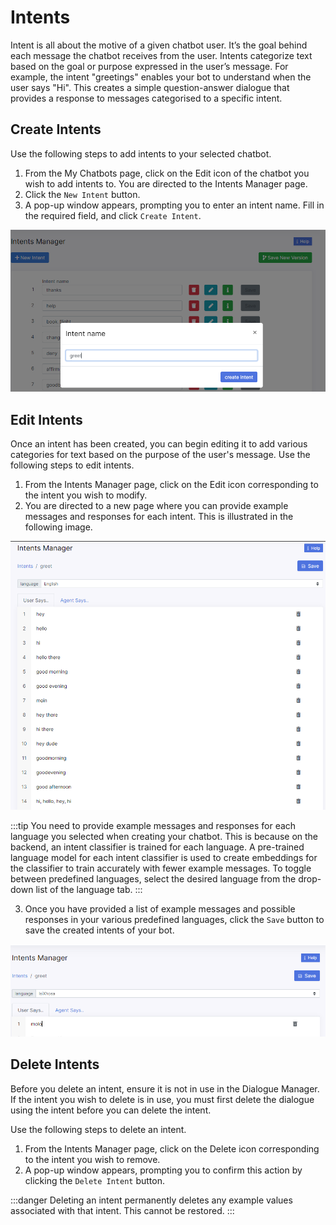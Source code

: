 # Intents

Intent is all about the motive of a given chatbot user. It’s the goal behind each message the chatbot receives from the user. Intents categorize text based on the goal or purpose expressed in the user’s message. For example, the intent "greetings" enables your bot to understand when the user says "Hi". This creates a simple question-answer dialogue that provides a response to messages categorised to a specific intent.

## Create Intents

Use the following steps to add intents to your selected chatbot.

1. From the My Chatbots page, click on the Edit icon of the chatbot you wish to add intents to. You are directed to the Intents Manager page.
2. Click the `New Intent` button.
3. A pop-up window appears, prompting you to enter an intent name. Fill in the required field, and click `Create Intent`.

![create intent](../../../static/img/create-intent.PNG)

## Edit Intents

Once an intent has been created, you can begin editing it to add various categories for text based on the purpose of the user's message. Use the following steps to edit intents.

1. From the Intents Manager page, click on the Edit icon corresponding to the intent you wish to modify. 
2. You are directed to a new page where you can provide example messages and responses for each intent. This is illustrated in the following image.


![add intent examples and responses](../../../static/img/intent-examples.PNG)

:::tip
You need to provide example messages and responses for each language you selected when creating your chatbot. This is because on the backend, an intent classifier is trained for each language. A pre-trained language model for each intent classifier is used to create embeddings for the classifier to train accurately with fewer example messages. To toggle between predefined languages, select the desired language from the drop-down list of the language tab.
:::

3. Once you have provided a list of example messages and possible responses in your various predefined languages, click the `Save` button to save the created intents of your bot.

![change language](../../../static/img/intent-examples-change-language.PNG)


## Delete Intents

Before you delete an intent, ensure it is not in use in the Dialogue Manager. If the intent you wish to delete is in use, you must first delete the dialogue using the intent before you can delete the intent.

Use the following steps to delete an intent.

1. From the Intents Manager page, click on the Delete icon corresponding to the intent you wish to remove. 
2. A pop-up window appears, prompting you to confirm this action by clicking the `Delete Intent` button. 


:::danger
Deleting an intent permanently deletes any example values associated with that intent. This cannot be restored.
:::
